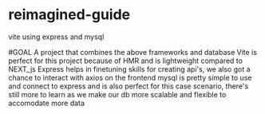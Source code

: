 # reimagined-guide

vite using express and mysql

#GOAL
A project that combines the above frameworks and database
Vite is perfect for this project because of HMR and is lightweight compared to NEXT_js
Express helps in finetuning skills for creating api's, we also got a chance to interact with axios on the frontend
mysql is pretty simple to use and connect to express and is also perfect for this case scenario, there's still more to learn as we make our db more scalable and flexible to accomodate more data

